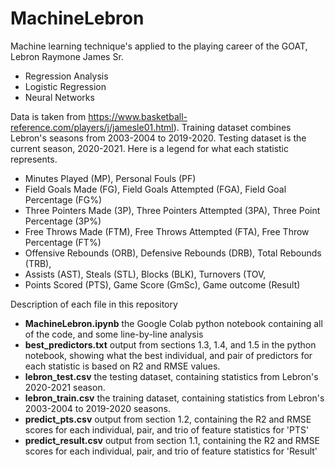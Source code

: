 # MachineLebron
Machine learning technique's applied to the playing career of the GOAT, Lebron Raymone James Sr.
* Regression Analysis
* Logistic Regression
* Neural Networks

Data is taken from https://www.basketball-reference.com/players/j/jamesle01.html). Training dataset combines Lebron's seasons from 2003-2004 to 2019-2020. Testing dataset is the current season, 2020-2021. Here is a legend for what each statistic represents.
* Minutes Played (MP), Personal Fouls (PF)
* Field Goals Made (FG), Field Goals Attempted (FGA), Field Goal Percentage (FG%)
* Three Pointers Made (3P), Three Pointers Attempted (3PA), Three Point Percentage (3P%)
* Free Throws Made (FTM), Free Throws Attempted (FTA), Free Throw Percentage (FT%)
* Offensive Rebounds (ORB), Defensive Rebounds (DRB), Total Rebounds (TRB), 
* Assists (AST), Steals (STL), Blocks (BLK), Turnovers (TOV, 
* Points Scored (PTS), Game Score (GmSc), Game outcome (Result)

Description of each file in this repository
* **MachineLebron.ipynb** the Google Colab python notebook containing all of the code, and some line-by-line analysis
* **best_predictors.txt** output from sections 1.3, 1.4, and 1.5 in the python notebook, showing what the best individual, and pair of predictors for each statistic is based on R2 and RMSE values.
* **lebron_test.csv** the testing dataset, containing statistics from Lebron's 2020-2021 season.
* **lebron_train.csv** the training dataset, containing statistics from Lebron's 2003-2004 to 2019-2020 seasons.
* **predict_pts.csv** output from section 1.2, containing the R2 and RMSE scores for each individual, pair, and trio of feature statistics for 'PTS'
* **predict_result.csv** output from section 1.1, containing the R2 and RMSE scores for each individual, pair, and trio of feature statistics for 'Result'
